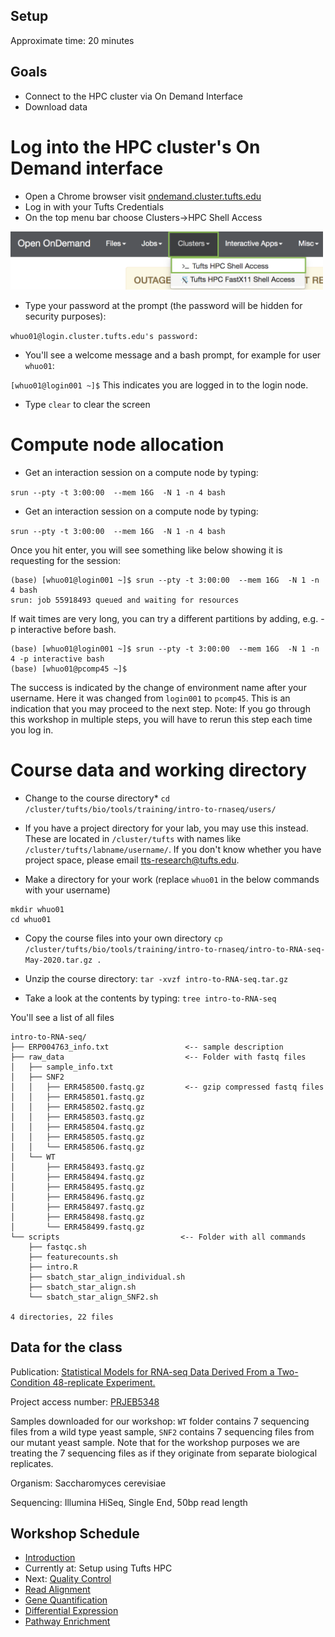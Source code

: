 ## Setup

Approximate time: 20 minutes

## Goals
- Connect to the HPC cluster via On Demand Interface
- Download data

# Log into the HPC cluster's On Demand interface
- Open a Chrome browser visit [ondemand.cluster.tufts.edu](ondemand.cluster.tufts.edu)
- Log in with your Tufts Credentials
- On the top menu bar choose Clusters->HPC Shell Access

<img src="../img/od_terminal.png" width="500">

- Type your password at the prompt (the password will be hidden for security purposes):

`whuo01@login.cluster.tufts.edu's password:`

- You'll see a welcome message and a bash prompt, for example for user `whuo01`:

`[whuo01@login001 ~]$`
This indicates you are logged in to the login node.

- Type `clear` to clear the screen

# Compute node allocation
- Get an interaction session on a compute node by typing:

`srun --pty -t 3:00:00  --mem 16G  -N 1 -n 4 bash`

- Get an interaction session on a compute node by typing:

`srun --pty -t 3:00:00  --mem 16G  -N 1 -n 4 bash`

Once you hit enter, you will see something like below showing it is requesting for the session:
```
(base) [whuo01@login001 ~]$ srun --pty -t 3:00:00  --mem 16G  -N 1 -n 4 bash
srun: job 55918493 queued and waiting for resources
```
If wait times are very long, you can try a different partitions by adding, e.g. -p interactive before bash.

```
(base) [whuo01@login001 ~]$ srun --pty -t 3:00:00  --mem 16G  -N 1 -n 4 -p interactive bash
(base) [whuo01@pcomp45 ~]$
```

The success is indicated by the change of environment name after your username. Here it was changed from `login001` to `pcomp45`. 
This is an indication that you may proceed to the next step.
Note: If you go through this workshop in multiple steps, you will have to rerun this step each time you log in.

# Course data and working directory
- Change to the course directory*
`cd /cluster/tufts/bio/tools/training/intro-to-rnaseq/users/`

* If you have a project directory for your lab, you may use this instead.
These are located in `/cluster/tufts` with names like `/cluster/tufts/labname/username/`.
If you don't know whether you have project space, please email [tts-research@tufts.edu](mailto:tts-research@tufts.edu).

- Make a directory for your work (replace `whuo01` in the below commands with your username)
```
mkdir whuo01
cd whuo01
```

- Copy the course files into your own directory
`cp /cluster/tufts/bio/tools/training/intro-to-rnaseq/intro-to-RNA-seq-May-2020.tar.gz .`
- Unzip the course directory:
`tar -xvzf intro-to-RNA-seq.tar.gz`

- Take a look at the contents by typing:
`tree intro-to-RNA-seq`

You'll see a list of all files
```
intro-to-RNA-seq/
├── ERP004763_info.txt                 <-- sample description
├── raw_data                           <-- Folder with fastq files
│   ├── sample_info.txt
│   ├── SNF2
│   │   ├── ERR458500.fastq.gz         <-- gzip compressed fastq files
│   │   ├── ERR458501.fastq.gz
│   │   ├── ERR458502.fastq.gz
│   │   ├── ERR458503.fastq.gz
│   │   ├── ERR458504.fastq.gz
│   │   ├── ERR458505.fastq.gz
│   │   └── ERR458506.fastq.gz
│   └── WT
│       ├── ERR458493.fastq.gz
│       ├── ERR458494.fastq.gz
│       ├── ERR458495.fastq.gz
│       ├── ERR458496.fastq.gz
│       ├── ERR458497.fastq.gz
│       ├── ERR458498.fastq.gz
│       └── ERR458499.fastq.gz
└── scripts                           <-- Folder with all commands
    ├── fastqc.sh
    ├── featurecounts.sh
    ├── intro.R
    ├── sbatch_star_align_individual.sh
    ├── sbatch_star_align.sh
    └── sbatch_star_align_SNF2.sh

4 directories, 22 files
```

## Data for the class

Publication: [Statistical Models for RNA-seq Data Derived From a Two-Condition 48-replicate Experiment.](https://pubmed.ncbi.nlm.nih.gov/26206307/?utm_source=gquery&utm_medium=referral&utm_campaign=CitationSensor)

Project access number: [PRJEB5348](https://www.ncbi.nlm.nih.gov/bioproject/PRJEB5348)

Samples downloaded for our workshop: `WT` folder contains 7 sequencing files from a wild type yeast sample, `SNF2` contains 7 sequencing files from our mutant yeast sample.
Note that for the workshop purposes we are treating the 7 sequencing files as if they originate from separate biological replicates.

Organism: Saccharomyces cerevisiae

Sequencing: Illumina HiSeq, Single End, 50bp read length


## Workshop Schedule
- [Introduction](../README.md)
- Currently at: Setup using Tufts HPC
- Next: [Quality Control](02_Quality_Control.md)
- [Read Alignment](03_Read_Alignment.md)
- [Gene Quantification](04_Gene_Quantification.md)
- [Differential Expression](05_Differential_Expression.md)
- [Pathway Enrichment](06_Pathway_Enrichment.md)
